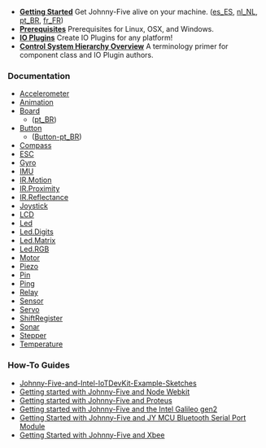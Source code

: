 <!--extract-start:guides-->

- **[Getting Started](https://github.com/rwaldron/johnny-five/wiki/Getting-Started)** Get Johnny-Five alive on your machine. ([es_ES][], [nl_NL][], [pt_BR][], [fr_FR][])
- **[Prerequisites](https://github.com/rwaldron/johnny-five/wiki/Prerequites)** Prerequisites for Linux, OSX, and Windows.
- **[IO Plugins](https://github.com/rwaldron/johnny-five/wiki/IO-Plugins)** Create IO Plugins for any platform!
- **[Control System Hierarchy Overview](https://github.com/rwaldron/johnny-five/wiki/Control-System-Hierarchy-Overview)** A terminology primer for component class and IO Plugin authors.

[es_ES]: https://github.com/rwaldron/johnny-five/wiki/Getting-Started-es_ES
[nl_NL]: https://github.com/rwaldron/johnny-five/wiki/Getting-Started-nl_NL
[pt_BR]: https://github.com/rwaldron/johnny-five/wiki/Getting-Started-pt_BR
[fr_FR]: https://github.com/rwaldron/johnny-five/wiki/Getting-Started-fr_FR

<!--extract-end:guides-->

### Documentation 

<!--extract-start:api-->

- [Accelerometer](https://github.com/rwaldron/johnny-five/wiki/Accelerometer)
- [Animation](https://github.com/rwaldron/johnny-five/wiki/Animation)
- [Board](https://github.com/rwaldron/johnny-five/wiki/Board) 
  - ([pt_BR][])
- [Button](https://github.com/rwaldron/johnny-five/wiki/Button) 
  - ([Button-pt_BR][])
- [Compass](https://github.com/rwaldron/johnny-five/wiki/Compass)
- [ESC](https://github.com/rwaldron/johnny-five/wiki/ESC)
- [Gyro](https://github.com/rwaldron/johnny-five/wiki/Gyro)
- [IMU](https://github.com/rwaldron/johnny-five/wiki/IMU)
- [IR.Motion](https://github.com/rwaldron/johnny-five/wiki/IR.Motion)
- [IR.Proximity](https://github.com/rwaldron/johnny-five/wiki/IR.Proximity)
- [IR.Reflectance](https://github.com/rwaldron/johnny-five/wiki/IR.Reflect.Array)
- [Joystick](https://github.com/rwaldron/johnny-five/wiki/Joystick)
- [LCD](https://github.com/rwaldron/johnny-five/wiki/LCD)
- [Led](https://github.com/rwaldron/johnny-five/wiki/Led)
- [Led.Digits](https://github.com/rwaldron/johnny-five/wiki/Led.Digits)
- [Led.Matrix](https://github.com/rwaldron/johnny-five/wiki/Led.Matrix)
- [Led.RGB](https://github.com/rwaldron/johnny-five/wiki/Led.RGB)
- [Motor](https://github.com/rwaldron/johnny-five/wiki/Motor)
- [Piezo](https://github.com/rwaldron/johnny-five/wiki/Piezo)
- [Pin](https://github.com/rwaldron/johnny-five/wiki/Pin)
- [Ping](https://github.com/rwaldron/johnny-five/wiki/Ping)
- [Relay](https://github.com/rwaldron/johnny-five/wiki/Relay)
- [Sensor](https://github.com/rwaldron/johnny-five/wiki/Sensor)
- [Servo](https://github.com/rwaldron/johnny-five/wiki/Servo)
- [ShiftRegister](https://github.com/rwaldron/johnny-five/wiki/ShiftRegister)
- [Sonar](https://github.com/rwaldron/johnny-five/wiki/Sonar)
- [Stepper](https://github.com/rwaldron/johnny-five/wiki/Stepper)
- [Temperature](https://github.com/rwaldron/johnny-five/wiki/Temperature)


<!--extract-end:api-->

[pt_BR]: https://github.com/rwaldron/johnny-five/wiki/Board-pt_BR
[Button-pt_BR]: https://github.com/rwaldron/johnny-five/wiki/Button-pt_BR

### How-To Guides

<!--extract-start:guides-->

- [Johnny-Five-and-Intel-IoTDevKit-Example-Sketches](https://github.com/rwaldron/johnny-five/wiki/Johnny-Five-and-Intel-IoTDevKit-Example-Sketches)
- [Getting started with Johnny-Five and Node Webkit](https://github.com/rwaldron/johnny-five/wiki/Getting-started-with-Johnny-Five-and-Node-Webkit)
- [Getting started with Johnny-Five and Proteus](https://github.com/rwaldron/johnny-five/wiki/Getting-started-with-Johnny-Five-and-Proteus)
- [Getting started with Johnny-Five and the Intel Galileo gen2](https://github.com/rwaldron/johnny-five/wiki/Getting-started-with-Johnny-Five-and-the-Intel-Galileo-gen2)
- [Getting Started with Johnny-Five and JY MCU Bluetooth Serial Port Module](https://github.com/rwaldron/johnny-five/wiki/Getting-Started-with-Johnny-Five-and-JY-MCU-Bluetooth-Serial-Port-Module)
- [Getting Started with Johnny-Five and Xbee](https://github.com/rwaldron/johnny-five/wiki/Getting-Started-with-Johnny-Five-and-Xbee)

<!--extract-end:guides-->

